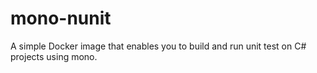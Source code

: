 # mono-nunit
A simple Docker image that enables you to build and run unit test on C# projects using mono.
